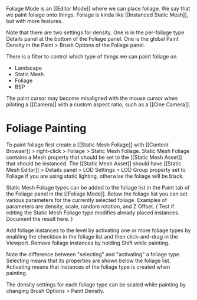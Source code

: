 Foliage Mode is an [[Editor Mode]] where we can place foliage.
We say that we paint foliage onto things.
Foliage is kinda like [[Instanced Static Mesh]], but with more features.

Note that there are two settings for density.
One is in the per-foliage type Details panel at the bottom of the Foliage panel.
One is the global Paint Density in the Paint > Brush Options of the Foliage panel.

There is a filter to control which type of things we can paint foliage on.
- Landscape
- Static Mesh
- Foliage
- BSP

The paint cursor may become misaligned with the mouse cursor when piloting a [[Camera]] with a custom aspect ratio, such as a [[Cine Camera]].


# Foliage Painting

To paint foliage first create a [[Static Mesh Foliage]] with [[Content Browser]] > right-click > Foliage > Static Mesh Foliage.
Static Mesh Foliage contains a Mesh property that should be set to the [[Static Mesh Asset]] that should be instanced.
The [[Static Mesh Asset]] should have [[Static Mesh Editor]] > Details panel > LOD Settings > LOD Group property set to Foliage if you are using static lighting, otherwise the foliage will be black.


Static Mesh Foliage types can be added to the foliage list in the Paint tab of the Foliage panel in the [[Foliage Mode]].
Below the foliage list you can set various parameters for the currently selected foliage.
Examples of parameters are density, scale, random rotation, and Z Offset.
(
Test if editing the Static Mesh Foliage type modifies already placed instances.
Document the result here.
)

Add foliage instances to the level by activating one or more foliage types by enabling the checkbox in the foliage list and then click-and-drag in the Viewport.
Remove foliage instances by holding Shift while painting.

Note the difference between "selecting" and "activating" a foliage type.
Selecting means that its properties are shown below the foliage list.
Activating means that instances of the foliage type is created when painting.

The density settings for each foliage type can be scaled while painting by changing Brush Options > Paint Density.